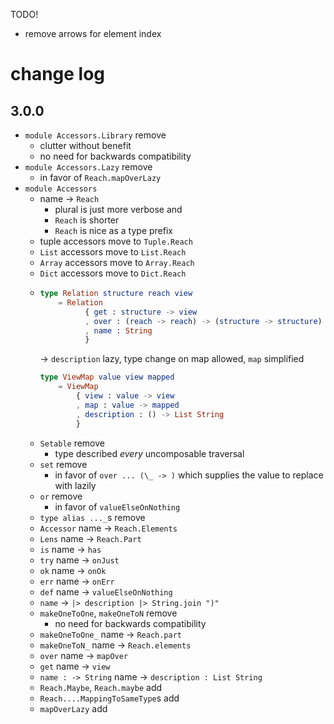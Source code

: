 TODO!
- remove arrows for element index

# change log

## 3.0.0

- `module Accessors.Library` remove
    - clutter without benefit
    - no need for backwards compatibility
- `module Accessors.Lazy` remove
    - in favor of `Reach.mapOverLazy`
- `module Accessors`
    - name → `Reach`
        - plural is just more verbose and
        - `Reach` is shorter
        - `Reach` is nice as a type prefix
    - tuple accessors move to `Tuple.Reach`
    - `List` accessors move to `List.Reach`
    - `Array` accessors move to `Array.Reach`
    - `Dict` accessors move to `Dict.Reach`
    - ```elm
      type Relation structure reach view
          = Relation
                { get : structure -> view
                , over : (reach -> reach) -> (structure -> structure)
                , name : String
                }
      ```
      → `description` lazy, type change on map allowed, `map` simplified
      ```elm
      type ViewMap value view mapped
          = ViewMap
              { view : value -> view
              , map : value -> mapped
              , description : () -> List String
              }
      ```
    - `Setable` remove
        - type described _every_ uncomposable traversal
    - `set` remove
        - in favor of `over ... (\_ -> )` which supplies the value to replace with lazily
    - `or` remove
        - in favor of `valueElseOnNothing`
    - `type alias ..._`s remove
    - `Accessor` name → `Reach.Elements`
    - `Lens` name → `Reach.Part`
    - `is` name → `has`
    - `try` name → `onJust`
    - `ok` name → `onOk`
    - `err` name → `onErr`
    - `def` name → `valueElseOnNothing`
    - `name` → `|> description |> String.join ")"`
    - `makeOneToOne`, `makeOneToN` remove
        - no need for backwards compatibility
    - `makeOneToOne_` name → `Reach.part`
    - `makeOneToN_` name → `Reach.elements`
    - `over` name → `mapOver`
    - `get` name → `view`
    - `name : -> String` name → `description : List String`
    - `Reach.Maybe`, `Reach.maybe` add
    - `Reach....MappingToSameType`s add
    - `mapOverLazy` add
